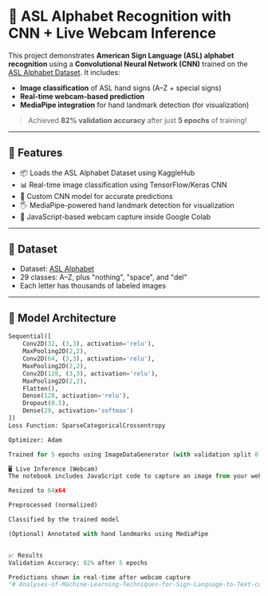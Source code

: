 # 🤟 ASL Alphabet Recognition with CNN + Live Webcam Inference

This project demonstrates **American Sign Language (ASL) alphabet recognition** using a **Convolutional Neural Network (CNN)** trained on the [ASL Alphabet Dataset](https://www.kaggle.com/grassknoted/asl-alphabet). It includes:

- **Image classification** of ASL hand signs (A–Z + special signs)
- **Real-time webcam-based prediction**
- **MediaPipe integration** for hand landmark detection (for visualization)

> Achieved **82% validation accuracy** after just **5 epochs** of training!

---

## 🚀 Features

- 📦 Loads the ASL Alphabet Dataset using KaggleHub
- 📊 Real-time image classification using TensorFlow/Keras CNN
- 🧠 Custom CNN model for accurate predictions
- 🖐️ MediaPipe-powered hand landmark detection for visualization
- 📸 JavaScript-based webcam capture inside Google Colab

---

## 📂 Dataset

- Dataset: [ASL Alphabet](https://www.kaggle.com/grassknoted/asl-alphabet)
- 29 classes: A–Z, plus "nothing", "space", and "del"
- Each letter has thousands of labeled images

---

## 🧠 Model Architecture

```python
Sequential([
    Conv2D(32, (3,3), activation='relu'),
    MaxPooling2D(2,2),
    Conv2D(64, (3,3), activation='relu'),
    MaxPooling2D(2,2),
    Conv2D(128, (3,3), activation='relu'),
    MaxPooling2D(2,2),
    Flatten(),
    Dense(128, activation='relu'),
    Dropout(0.5),
    Dense(29, activation='softmax')
])
Loss Function: SparseCategoricalCrossentropy

Optimizer: Adam

Trained for 5 epochs using ImageDataGenerator (with validation split 0.2)

🖥️ Live Inference (Webcam)
The notebook includes JavaScript code to capture an image from your webcam. The image is:

Resized to 64x64

Preprocessed (normalized)

Classified by the trained model

(Optional) Annotated with hand landmarks using MediaPipe


📈 Results
Validation Accuracy: 82% after 5 epochs

Predictions shown in real-time after webcam capture
"# Analyses-of-Machine-Learning-Techniques-for-Sign-Language-to-Text-conversion-for-Speech-Impaired" 
